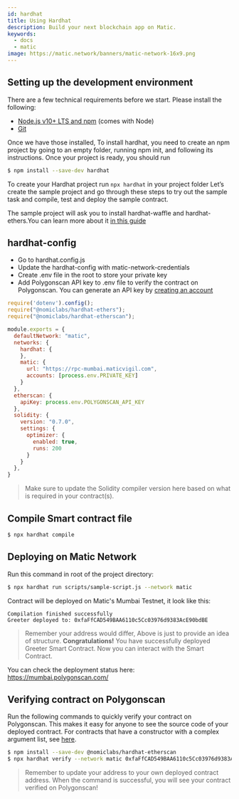 ```yaml
---
id: hardhat
title: Using Hardhat
description: Build your next blockchain app on Matic.
keywords:
  - docs
  - matic
image: https://matic.network/banners/matic-network-16x9.png 
---
```


## **Setting up the development environment**

There are a few technical requirements before we start. Please install the following:

- [Node.js v10+ LTS and npm](https://nodejs.org/en/) (comes with Node)
- [Git](https://git-scm.com/)

Once we have those installed, To install hardhat, you need to create an npm project by going to an empty folder, running npm init, and following its instructions. Once your project is ready, you should run

```bash
$ npm install --save-dev hardhat
```
To create your Hardhat project run `npx hardhat` in your project folder
Let’s create the sample project and go through these steps to try out the sample task and compile, test and deploy the sample contract.


The sample project will ask you to install hardhat-waffle and hardhat-ethers.You can learn more about it [in this guide](https://hardhat.org/getting-started/#quick-start)

## **hardhat-config**

- Go to hardhat.config.js
- Update the hardhat-config with matic-network-credentials
- Create .env file in the root to store your private key
- Add Polygonscan API key to .env file to verify the contract on Polygonscan. You can generate an API key by [creating an account](https://polygonscan.com/register)

```js
require('dotenv').config();
require("@nomiclabs/hardhat-ethers");
require("@nomiclabs/hardhat-etherscan");

module.exports = {
  defaultNetwork: "matic",
  networks: {
    hardhat: {
    },
    matic: {
      url: "https://rpc-mumbai.maticvigil.com",
      accounts: [process.env.PRIVATE_KEY]
    }
  },
  etherscan: {
    apiKey: process.env.POLYGONSCAN_API_KEY
  },
  solidity: {
    version: "0.7.0",
    settings: {
      optimizer: {
        enabled: true,
        runs: 200
      }
    }
  },
}
```

> Make sure to update the Solidity compiler version here based on what is required in your contract(s).

## **Compile Smart contract file**

```bash
$ npx hardhat compile
```

## **Deploying on Matic Network**

Run this command in root of the project directory:
```bash
$ npx hardhat run scripts/sample-script.js --network matic
```

Contract will be deployed on Matic's Mumbai Testnet, it look like this:

```shell
Compilation finished successfully
Greeter deployed to: 0xfaFfCAD549BAA6110c5Cc03976d9383AcE90bdBE
```

> Remember your address would differ, Above is just to provide an idea of structure.
**Congratulations!** You have successfully deployed Greeter Smart Contract. Now you can interact with the Smart Contract.

You can check the deployment status here: https://mumbai.polygonscan.com/

## **Verifying contract on Polygonscan**

Run the following commands to quickly verify your contract on Polygonscan. This makes it easy for anyone to see the source code of your deployed contract. For contracts that have a constructor with a complex argument list, see [here](https://hardhat.org/plugins/nomiclabs-hardhat-etherscan.html).

```bash
$ npm install --save-dev @nomiclabs/hardhat-etherscan
$ npx hardhat verify --network matic 0xfaFfCAD549BAA6110c5Cc03976d9383AcE90bdBE
```

> Remember to update your address to your own deployed contract address. When the command is successful, you will see your contract verified on Polygonscan!
